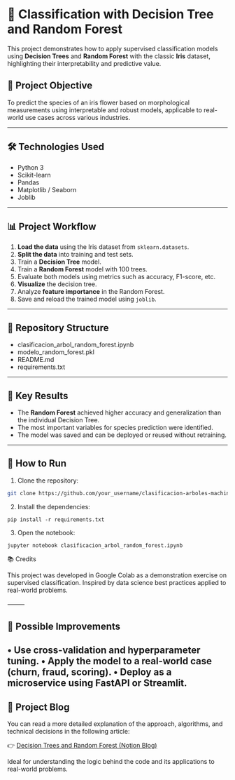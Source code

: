 # 🌳 Classification with Decision Tree and Random Forest

This project demonstrates how to apply supervised classification models using **Decision Trees** and **Random Forest** with the classic **Iris** dataset, highlighting their interpretability and predictive value.

## 🎯 Project Objective

To predict the species of an iris flower based on morphological measurements using interpretable and robust models, applicable to real-world use cases across various industries.

---

## 🛠️ Technologies Used

- Python 3
- Scikit-learn
- Pandas
- Matplotlib / Seaborn
- Joblib

---

## 📊 Project Workflow

1. **Load the data** using the Iris dataset from `sklearn.datasets`.
2. **Split the data** into training and test sets.
3. Train a **Decision Tree** model.
4. Train a **Random Forest** model with 100 trees.
5. Evaluate both models using metrics such as accuracy, F1-score, etc.
6. **Visualize** the decision tree.
7. Analyze **feature importance** in the Random Forest.
8. Save and reload the trained model using `joblib`.

---

## 📁 Repository Structure
- clasificacion_arbol_random_forest.ipynb
- modelo_random_forest.pkl
- README.md
- requirements.txt

---

## 📌 Key Results

- The **Random Forest** achieved higher accuracy and generalization than the individual Decision Tree.
- The most important variables for species prediction were identified.
- The model was saved and can be deployed or reused without retraining.

---

## 🚀 How to Run

1. Clone the repository:

```bash
git clone https://github.com/your_username/clasificacion-arboles-machine-learning.git
```
2.	Install the dependencies:
```
pip install -r requirements.txt
```
3.	Open the notebook:
```
jupyter notebook clasificacion_arbol_random_forest.ipynb
```
📚 Credits

This project was developed in Google Colab as a demonstration exercise on supervised classification. Inspired by data science best practices applied to real-world problems.

⸻

## 🔄 Possible Improvements
•	Use cross-validation and hyperparameter tuning.
•	Apply the model to a real-world case (churn, fraud, scoring).
•	Deploy as a microservice using FastAPI or Streamlit.
---

## 📝 Project Blog

You can read a more detailed explanation of the approach, algorithms, and technical decisions in the following article:

👉 [Decision Trees and Random Forest (Notion Blog)](https://wheat-pulsar-663.notion.site/Decision-Trees-y-Random-Forest-215f96ec2e1080e98e78d3c2b335ec9c)

Ideal for understanding the logic behind the code and its applications to real-world problems.
